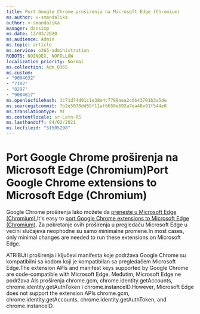 ```yaml
---
title: Port Google Chrome proširenja na Microsoft Edge (Chromium)
ms.author: v-smandalika
author: v-smandalika
manager: dansimp
ms.date: 12/03/2020
ms.audience: Admin
ms.topic: article
ms.service: o365-administration
ROBOTS: NOINDEX, NOFOLLOW
localization_priority: Normal
ms.collection: Adm_O365
ms.custom:
- "9004032"
- "7102"
- "8297"
- "9004617"
ms.openlocfilehash: 1c71d74d01c1e38e4c7789aea2c0b43701b3a5de
ms.sourcegitcommit: 7b2e5078dd65f11af6650e692a7ea48e91f544e0
ms.translationtype: MT
ms.contentlocale: sr-Latn-RS
ms.lasthandoff: 04/02/2021
ms.locfileid: "51505298"
---
```

# <a name="port-google-chrome-extensions-to-microsoft-edge-chromium"></a><span data-ttu-id="5bd66-102">Port Google Chrome proširenja na Microsoft Edge (Chromium)</span><span class="sxs-lookup"><span data-stu-id="5bd66-102">Port Google Chrome extensions to Microsoft Edge (Chromium)</span></span>

<span data-ttu-id="5bd66-103">Google Chrome proširenja lako možete da [preneste u Microsoft Edge (Chromium).](https://docs.microsoft.com/microsoft-edge/extensions-chromium/developer-guide/port-chrome-extension)</span><span class="sxs-lookup"><span data-stu-id="5bd66-103">It's easy to [port Google Chrome extensions to Microsoft Edge (Chromium)](https://docs.microsoft.com/microsoft-edge/extensions-chromium/developer-guide/port-chrome-extension).</span></span> <span data-ttu-id="5bd66-104">Za pokretanje ovih proširenja u pregledaču Microsoft Edge u većini slučajeva neophodne su samo minimalne promene.</span><span class="sxs-lookup"><span data-stu-id="5bd66-104">In most cases, only minimal changes are needed to run these extensions on Microsoft Edge.</span></span>

<span data-ttu-id="5bd66-105">ATRIBUti proširenja i ključevi manifesta koje podržava Google Chrome su kompatibilni sa kodom koji je kompatibilan sa pregledačem Microsoft Edge.</span><span class="sxs-lookup"><span data-stu-id="5bd66-105">The extension APIs and manifest keys supported by Google Chrome are code-compatible with Microsoft Edge.</span></span> <span data-ttu-id="5bd66-106">Međutim, Microsoft Edge ne podržava AIs proširenja chrome.gcm, chrome.identity.getAccounts, chrome.identity.getAuthToken i chrome.instanceID.</span><span class="sxs-lookup"><span data-stu-id="5bd66-106">However, Microsoft Edge does not support the extension APIs chrome.gcm, chrome.identity.getAccounts, chrome.identity.getAuthToken, and chrome.instanceID.</span></span>